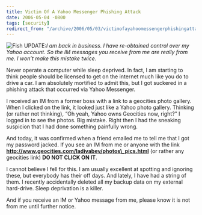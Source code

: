 ```yaml
---
title: Victim Of A Yahoo Messenger Phishing Attack
date: 2006-05-04 -0800
tags: [security]
redirect_from: "/archive/2006/05/03/victimofayahoomessengerphishingattack.aspx/"
---
```


![Fish](https://haacked.com/images/fish.jpg) UPDATE:*I am back in
business. I have re-obtained control over my Yahoo account. So the IM
messages you receive from me are really from me. I won’t make this
mistake twice.*

Never operate a computer while sleep deprived. In fact, I am starting to
think people should be licensed to get on the internet much like you do
to drive a car. I am absolutely mortified to admit this, but I got
suckered in a phishing attack that occurred via Yahoo Messenger.

I received an IM from a former boss with a link to a geocities photo
gallery. When I clicked on the link, it looked just like a Yahoo photo
gallery. Thinking (or rather not thinking), “Oh yeah, Yahoo owns
Geocities now, right?” I logged in to see the photos. Big mistake. Right
then I had the sneaking suspicion that I had done something painfully
wrong.

And today, it was confirmed when a friend emailed me to tell me that I
got my password jacked. If you see an IM from me or anyone with the link
**http://www.geocities.com/ladivabev/photos\_pics.html** (or rather any
geocities link) **DO NOT CLICK ON IT**.

I cannot believe I fell for this. I am usually excellent at spotting and
ignoring these, but everybody has their off days. And lately, I have had
a string of them. I recently accidentally deleted all my backup data on
my external hard-drive. Sleep deprivation is a killer.

And if you receive an IM or Yahoo message from me, please know it is not
from me until further notice.

